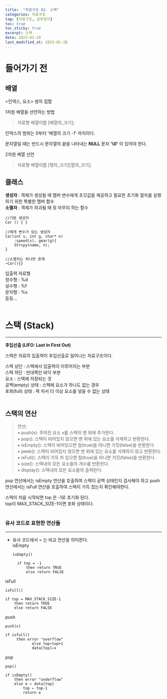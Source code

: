 ```yaml
---
title:  "자료구조 02. 스택"
categories: 자료구조
tag: [자료구조, 공부정리]
toc: true
toc_sticky: true
excerpt: 스택
date: 2023-01-28
last_modified_at: 2023-01-28
---
```

# 들어가기 전

## 배열
<인덱스, 요소> 쌍의 집합   

1차원 배열을 선언하는 방법
>자료형 배열이름 [배열의_크기];

인덱스의 범위는 0부터 '배열의 크기 -1' 까지이다.

문자열일 때는 반드시 문자열의 끝을 나타내는 **NULL** 문자 **'\0'** 이 있어야 한다.

2차원 배열 선언
>자료형 배열이름 [행의_크기][열의_크기];

## 클래스
**생성자** : 객체가 생성될 때 멤버 변수에게 초깃값을 제공하고 필요한 초기화 절차를 실행하기 위한 특별한 멤버 함수   
**소멸자** : 객체가 파괴될 때 뒷 마무리 하는 함수

    //기본 생성자
    Car () { }

    //매개 변수가 있는 생성자
    Car(int s, int g, char* n)
	    :speed(s), gear(g){			
		Strcpy(name, n);
    }

    //소멸자는 하나만 존재
    ~Car(){}

입출력 자료형   
정수형 : %d   
실수형 : %f   
문자형 : %s     
등등...
<br/><br/>

# 스택 (Stack)
---
**후입선출 (LIFO: Last In First Out)**   

스택은 자료의 입출력이 후입선출로 일어나는 자료구조이다.

스택 상단 : 스택에서 입출력이 이루어지는 부분   
스택 하단 : 반대쪽인 바닥 부분   
요소 : 스택에 저장되는 것   
공백(empty) 상태 : 스택에 요소가 하나도 없는 경우   
포화(full) 상태 : 꽉 차서 더 이상 요소를 넣을 수 없는 상태
<br/><br/>

## 스택의 연산
>연산:   
 ▪ push(x): 주어진 요소 x를 스택의 맨 위에 추가한다.   
 ▪ pop(): 스택이 비어있지 않으면 맨 위에 있는 요소를 삭제하고 반환한다.   
 ▪ isEmpty(): 스택이 비어있으면 참(true)을 아니면 거짓(false)을 반환한다.   
 ▪ peek(): 스택이 비어있지 않으면 맨 위에 있는 요소를 삭제하지 않고 반환한다.   
 ▪ isFull(): 스택이 가득 차 있으면 참(true)을 아니면 거짓(false)을 반환한다.   
 ▪ size(): 스택내의 모든 요소들의 개수를 반환한다.   
 ▪ display(): 스택내의 모든 요소들의 출력한다.   



 pop 연산에서는 isEmpty 연산을 호출하여 스택이 공백 상태인지 검사해야 하고  push 연산에서는  isFull 연산을 호출하여 스택이 가득 찼는지 확인해야한다.

 스택이 처음 시작되면 top 은 -1로 초기화 된다.   
 top이 MAX_STACK_SIZE-1이면 포화 상태이다.
<br/><br/>

### 유사 코드로 표현한 연산들
---
* 유사 코드에서 = 는 비교 연산을 의미한다.   
isEmpty

    <pre><code>isEmpty()

    if top = -1
        then return TRUE
        else return FALSE</code></pre>

isFull

    isFull()

    if top = MAX_STACK_SIZE-1
        then return TRUE
        else return FALSE

push

    push(x) 

    if isfull()
         then error "overflow" 
                else top←top+1 
                data[top]←x

pop

    pop()

    if isEmpty()
        then error "underflow"
        else e ← data[top]
            top ← top-1
            return e

